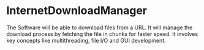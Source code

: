 # InternetDownloadManager
The Software will be able to download files from a URL. It will manage the download process by fetching the file in chunks for faster speed. It involves key concepts like multithreading, file I/O and GUI development.
